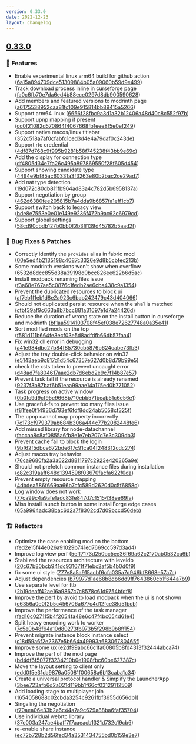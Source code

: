 ```yaml
---
version: 0.33.0
date: 2022-12-23
layout: changelog
---
```

## [0.33.0](#0.33.0)
### 🚀 Features

- Enable experimental linux arm64 build for github action ([6a15a894709dce51309884b05a09060b59d9e499](https://github.com/Voxelum/x-minecraft-launcher/commit/6a15a894709dce51309884b05a09060b59d9e499))
- Track download process inline in curseforge page ([fa0c6fb70e7da6ed4b88ece0297d8db900590628](https://github.com/Voxelum/x-minecraft-launcher/commit/fa0c6fb70e7da6ed4b88ece0297d8db900590628))
- Add members and featured versions to modrinth page ([a6175538952caa81fc109e915814bb89415a5266](https://github.com/Voxelum/x-minecraft-launcher/commit/a6175538952caa81fc109e915814bb89415a5266))
- Support arm64 linux ([6656f28fbc9a3d1a32b12406a48d40c8c552f97b](https://github.com/Voxelum/x-minecraft-launcher/commit/6656f28fbc9a3d1a32b12406a48d40c8c552f97b))
- Support upnp mapping if present ([cc0f21082d570864f4067668fb1eee8f5e0ef249](https://github.com/Voxelum/x-minecraft-launcher/commit/cc0f21082d570864f4067668fb1eee8f5e0ef249))
- Support native macos/linux titlebar ([352c518a7af0cfabfc1ced3d4e4a79daf0c243de](https://github.com/Voxelum/x-minecraft-launcher/commit/352c518a7af0cfabfc1ced3d4e4a79daf0c243de))
- Support rtc credential ([4df87d768c9f995b9281b58f745238f43bb9e69c](https://github.com/Voxelum/x-minecraft-launcher/commit/4df87d768c9f995b9281b58f745238f43bb9e69c))
- Add the display for connection type ([df4805d34e7fa26c495a897869550f28f605d454](https://github.com/Voxelum/x-minecraft-launcher/commit/df4805d34e7fa26c495a897869550f28f605d454))
- Support showing candidate type ([4494e9bf85ac60331a3f3263e80b2bac2ce29ad7](https://github.com/Voxelum/x-minecraft-launcher/commit/4494e9bf85ac60331a3f3263e80b2bac2ce29ad7))
- Add nat type detection ([19d072c80db811fb964ad83a4c782d5b6958137a](https://github.com/Voxelum/x-minecraft-launcher/commit/19d072c80db811fb964ad83a4c782d5b6958137a))
- Support negotiation by group ([462d6380fee205815b7a4dda9b6857fa1eff1cb7](https://github.com/Voxelum/x-minecraft-launcher/commit/462d6380fee205815b7a4dda9b6857fa1eff1cb7))
- Support switch back to legacy view ([bde8e7553e0e01e149e9236f472b9ac62c6979cd](https://github.com/Voxelum/x-minecraft-launcher/commit/bde8e7553e0e01e149e9236f472b9ac62c6979cd))
- Support global settings ([58cd90cbdb127b0bb0f2b3ff139d45782b5aad2f](https://github.com/Voxelum/x-minecraft-launcher/commit/58cd90cbdb127b0bb0f2b3ff139d45782b5aad2f))
### 🐛 Bug Fixes & Patches

- Correctly identify the `provides` alias in fabric mod ([00e5ed4b2135198c4087c3326e9d8b5cbfec213b](https://github.com/Voxelum/x-minecraft-launcher/commit/00e5ed4b2135198c4087c3326e9d8b5cbfec213b))
- Some modrinth versions won't show when overflow ([6532d8dcc855d38a39198d0bcc826ee622b6d5ac](https://github.com/Voxelum/x-minecraft-launcher/commit/6532d8dcc855d38a39198d0bcc826ee622b6d5ac))
- Install modpack renaming files issue ([f3a68e767ae5c0876c1fedb2ae6cba438c9a1354](https://github.com/Voxelum/x-minecraft-launcher/commit/f3a68e767ae5c0876c1fedb2ae6cba438c9a1354))
- Prevent the duplicated resources to block ui ([af7eb1f1eb1d8e2a923c6bab242479c43d404066](https://github.com/Voxelum/x-minecraft-launcher/commit/af7eb1f1eb1d8e2a923c6bab242479c43d404066))
- Should not duplicated persist resource when the sha1 is matched ([cfbf39af9c663a8b7bcc881a31697e1d7a24426d](https://github.com/Voxelum/x-minecraft-launcher/commit/cfbf39af9c663a8b7bcc881a31697e1d7a24426d))
- Reduce the duration of wrong state on the install button in curseforge and modrinth ([bf1aa5914103708f45ef038e72627748a0a35e41](https://github.com/Voxelum/x-minecraft-launcher/commit/bf1aa5914103708f45ef038e72627748a0a35e41))
- Sort modified mods on the top ([f581d111b664fe3ecf03e5d8adfdfb66db57faa4](https://github.com/Voxelum/x-minecraft-launcher/commit/f581d111b664fe3ecf03e5d8adfdfb66db57faa4))
- Fix win32 dll error in debugging ([a41e984dbc27b84f85730cb5876b624cabe73fb3](https://github.com/Voxelum/x-minecraft-launcher/commit/a41e984dbc27b84f85730cb5876b624cabe73fb3))
- Adjust the tray double-click behavior on win32 ([e5143aeb9c817d1d54c67357e627d0b8d79b99e5](https://github.com/Voxelum/x-minecraft-launcher/commit/e5143aeb9c817d1d54c67357e627d0b8d79b99e5))
- check the xsts token to prevent uncaught error ([d48ad7fa804617aae2db7d6ebd2e9c7f14b87e57](https://github.com/Voxelum/x-minecraft-launcher/commit/d48ad7fa804617aae2db7d6ebd2e9c7f14b87e57))
- Prevent task fail if the resource is already renamed ([9237f3b87baf6b51eaa99aae14a175ed0b771052](https://github.com/Voxelum/x-minecraft-launcher/commit/9237f3b87baf6b51eaa99aae14a175ed0b771052))
- Task progress on active window ([0b0fc9d9cf95e9668b710ebb571beab51c6e56e1](https://github.com/Voxelum/x-minecraft-launcher/commit/0b0fc9d9cf95e9668b710ebb571beab51c6e56e1))
- Use graceful-fs to prevent too many files issue ([f81fee0f14936d793ef6fdf8dd24ab5058cf325f](https://github.com/Voxelum/x-minecraft-launcher/commit/f81fee0f14936d793ef6fdf8dd24ab5058cf325f))
- The upnp cannot map property incorrectly ([7c173cf979379ab684b306a444c77b2082448fe6](https://github.com/Voxelum/x-minecraft-launcher/commit/7c173cf979379ab684b306a444c77b2082448fe6))
- Add missed library for node-datachannel ([faccaa8c8af0855a6fb8e1e7eb207c7e3c309db3](https://github.com/Voxelum/x-minecraft-launcher/commit/faccaa8c8af0855a6fb8e1e7eb207c7e3c309db3))
- Prevent cache fail to block the login ([9bf62f5dbce672bde617c91ca04f248312cdc274](https://github.com/Voxelum/x-minecraft-launcher/commit/9bf62f5dbce672bde617c91ca04f248312cdc274))
- Adjust macos tray behavior ([76ca9680fa2a3a622d8811797c2923e420365a9e](https://github.com/Voxelum/x-minecraft-launcher/commit/76ca9680fa2a3a622d8811797c2923e420365a9e))
- Should not prefetch common instance files during installation ([c82c319aaff648d1394598f03670facfa622f0da](https://github.com/Voxelum/x-minecraft-launcher/commit/c82c319aaff648d1394598f03670facfa622f0da))
- Prevent empty resource mapping ([4dbdea586f669aa66b7cfc589d2620d0c5f6858c](https://github.com/Voxelum/x-minecraft-launcher/commit/4dbdea586f669aa66b7cfc589d2620d0c5f6858c))
- Log window does not work ([77ca99c4a9afe1adc83fe847d7c1515438ee69fa](https://github.com/Voxelum/x-minecraft-launcher/commit/77ca99c4a9afe1adc83fe847d7c1515438ee69fa))
- Miss install launch button in some installForge edge cases ([65a9964adc38bac6d2a7f8302cd7d09bccd56deb](https://github.com/Voxelum/x-minecraft-launcher/commit/65a9964adc38bac6d2a7f8302cd7d09bccd56deb))
### 🏗️ Refactors

- Optimize the case enabling mod on the bottom ([fed2e15f44e026a91029b741ed7669cc597d3ad4](https://github.com/Voxelum/x-minecraft-launcher/commit/fed2e15f44e026a91029b741ed7669cc597d3ad4))
- Improve log view perf ([5eff7173d250bc5ee36f69a62c2170ab0532ca6b](https://github.com/Voxelum/x-minecraft-launcher/commit/5eff7173d250bc5ee36f69a62c2170ab0532ca6b))
- Stablized the resources architecture with leveldb ([20c67b80bcb941dc931071f71ebc2af5b4b0d0f9](https://github.com/Voxelum/x-minecraft-launcher/commit/20c67b80bcb941dc931071f71ebc2af5b4b0d0f9))
- fix some ui style ([777e8a5a915acbf6cfa035a7d946bf8668e57a7c](https://github.com/Voxelum/x-minecraft-launcher/commit/777e8a5a915acbf6cfa035a7d946bf8668e57a7c))
- Adjust dependencies ([b79977d1ae68b8db6dd9ff7643860cb1f644a7b9](https://github.com/Voxelum/x-minecraft-launcher/commit/b79977d1ae68b8db6dd9ff7643860cb1f644a7b9))
- Use separate level for ftb ([2b19deaff42ae16a9867c7c8578c61d9754bfdf8](https://github.com/Voxelum/x-minecraft-launcher/commit/2b19deaff42ae16a9867c7c8578c61d9754bfdf8))
- Improve the perf by avoid to load modpack when the ui is not shown ([c6356a0e0f2b5c456706a677c4d12fce38d51bcb](https://github.com/Voxelum/x-minecraft-launcher/commit/c6356a0e0f2b5c456706a677c4d12fce38d51bcb))
- Improve the performance of the task manager ([fad16c027115b4f2054fa48e6c47f4bc054d61e4](https://github.com/Voxelum/x-minecraft-launcher/commit/fad16c027115b4f2054fa48e6c47f4bc054d61e4))
- Split heavy encoding work to worker ([7c5e0b48f64a10d80273fb973b5f298b9b8ff154](https://github.com/Voxelum/x-minecraft-launcher/commit/7c5e0b48f64a10d80273fb973b5f298b9b8ff154))
- Prevent migrate instance block instance select ([c18d59a6f2e2367e5b664a49993a68306780465f](https://github.com/Voxelum/x-minecraft-launcher/commit/c18d59a6f2e2367e5b664a49993a68306780465f))
- Improve some ux ([e2df99abc66c1fa00805b8fd4313f32444abca74](https://github.com/Voxelum/x-minecraft-launcher/commit/e2df99abc66c1fa00805b8fd4313f32444abca74))
- Improve the perf of the mod page ([bd4df6f5077f3234210b0e1908fbc60be627387c](https://github.com/Voxelum/x-minecraft-launcher/commit/bd4df6f5077f3234210b0e1908fbc60be627387c))
- Move the layout setting to client only ([edd0f5e31da9876a05081f00658a6b13caba1c34](https://github.com/Voxelum/x-minecraft-launcher/commit/edd0f5e31da9876a05081f00658a6b13caba1c34))
- Create a universal protocol handler & Simplify the LauncherApp ([3bee723afb6d2a021d119bb1f66cf03129112509](https://github.com/Voxelum/x-minecraft-launcher/commit/3bee723afb6d2a021d119bb1f66cf03129112509))
- Add loading stage to multiplayer join ([1654058688c02cbda3254c9261fbf3655d656db1](https://github.com/Voxelum/x-minecraft-launcher/commit/1654058688c02cbda3254c9261fbf3655d656db1))
- Singaling the negotiation ([f70aea06e33b2a6c44a7a9c629a88ba6faf35704](https://github.com/Voxelum/x-minecraft-launcher/commit/f70aea06e33b2a6c44a7a9c629a88ba6faf35704))
- Use individual webrtc library ([37c003a247ae4baff7f7aaeacb1321d732c19cb6](https://github.com/Voxelum/x-minecraft-launcher/commit/37c003a247ae4baff7f7aaeacb1321d732c19cb6))
- re-enable share instance ([ec72b728b2d56fed34a3531434755bd0b159e3e7](https://github.com/Voxelum/x-minecraft-launcher/commit/ec72b728b2d56fed34a3531434755bd0b159e3e7))